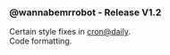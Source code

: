 ### @wannabemrrobot - Release V1.2

Certain style fixes in [cron@daily](https://wannabemrrobot.web.app/crondaily).  
Code formatting.